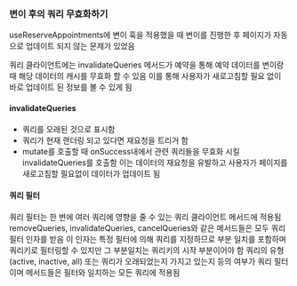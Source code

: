 ### 변이 후의 쿼리 무효화하기

useReserveAppointments에 변이 훅을 적용했을 때
변이를 진행한 후 페이지가 자동으로 업데이트 되지 않는 문제가 있었음

쿼리 클라이언트에는 invalidateQueries 메서드가
예약을 통해 예약 데이터를 변이랑 때 해당 데이터의 캐시를 무효화 할 수 있음
이를 통해 사용자가 새로고침할 필요 없이 바로 업데이트 된 정보를 볼 수 있게 됨

#### invalidateQueries

- 쿼리를 오래된 것으로 표시함
- 쿼리가 현재 랜더링 되고 있다면 재요청을 트리거 함
- mutate를 호출할 때 onSuccess내에서 관련 쿼리들을 무효화 시킬 invalidateQueries를 호출함 이는 데이터의 재요청을 유발하고 사용자가 페이지를 새로고침할 필요없이 데이터가 업데이트 됨

#### 쿼리 필터

쿼리 필터는 한 번에 여러 쿼리에 영향을 줄 수 있는 쿼리 클라이언트 메서드에 적용됨
removeQueries, invalidateQueries, cancelQueries와 같은 메서드들은
모두 쿼리 필터 인자를 받음
이 인자는 특정 필터에 의해 쿼리를 지정하므로 부분 일치를 포함하며 쿼리키로 필터링할 수 있지만
그 부분일치는 쿼리키의 시작 부분이어야 함
쿼리의 유형(active, inactive, all) 또는 쿼리가 오래되었는지 가지고 있는지 등의 여부가
쿼리 필터이며 메서드들은 필터와 일치하는 모든 쿼리에 적용됨
